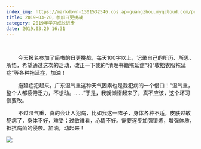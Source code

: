 ```yaml
---
index_img: https://markdown-1301532546.cos.ap-guangzhou.myqcloud.com/peipei_blog/20210921145445.jpeg
title: 2019-03-20，参加日更挑战
category: 2019年学习成长进步
date: 2019.03.20 16:31
---
```


       

        今天报名参加了简书的日更挑战，每天100字以上，记录自己的所历、所思、所悟，希望通过这次的活动，改正一下我的“清理书籍拖延症”和“收拾衣服拖延症”等各种拖延症，加油！

        拖延症犯起来，广东湿气重这种天气因素也是我犯病的一个借口！“湿气重，整个人都疲倦乏力，不想动。……”于是，我就懒惰起来了，真不应该，这个坏习惯要改。  

        不过湿气重，真的会让人犯病，比如我这一阵子，身体各种不适，皮肤过敏犯病了，身体不好，难受；过敏难看，心情不好。需要逐步加强锻炼，增强体质，抵抗病菌的侵袭。加油，动起来！

  

![](https://markdown-1301532546.cos.ap-guangzhou.myqcloud.com/peipei_blog/20210921145445.jpeg)  

